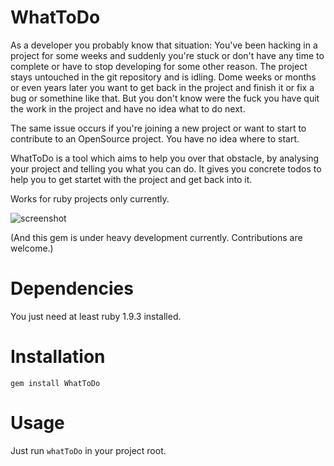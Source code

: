 # WhatToDo

As a developer you probably know that situation: You've been hacking in a project for some weeks and suddenly you're stuck or don't have any time to complete or have to stop developing for some other reason. The project stays untouched in the git repository and is idling. Dome weeks or months or even years later you want to get back in the project and finish it or fix a bug or somethine like that. But you don't know were the fuck you have quit the work in the project and have no idea what to do next.

The same issue occurs if you're joining a new project or want to start to contribute to an OpenSource project. You have no idea where to start.

WhatToDo is a tool which aims to help you over that obstacle, by analysing your project and telling you what you can do. It gives you concrete todos to help you to get startet with the project and get back into it.

Works for ruby projects only currently.

![screenshot](https://raw.github.com/phortx/WhatToDo/master/screenshot.png)


(And this gem is under heavy development currently. Contributions are welcome.)


# Dependencies
You just need at least ruby 1.9.3 installed.


# Installation
	gem install WhatToDo


# Usage
Just run <code>whatToDo</code> in your project root.
